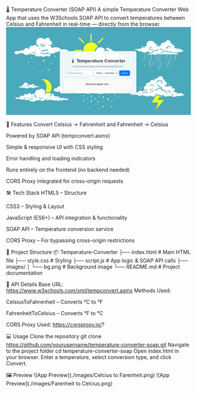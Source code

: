 🌡 Temperature Converter (SOAP API)
A simple Temperature Converter Web App that uses the W3Schools SOAP API to convert temperatures between Celsius and Fahrenheit in real-time — directly from the browser.
![App Preview](./images/AppPreview.png)

🚀 Features
Convert Celsius → Fahrenheit and Fahrenheit → Celsius

Powered by SOAP API (tempconvert.asmx)

Simple & responsive UI with CSS styling

Error handling and loading indicators

Runs entirely on the frontend (no backend needed)

CORS Proxy integrated for cross-origin requests

🛠️ Tech Stack
HTML5 – Structure

CSS3 – Styling & Layout

JavaScript (ES6+) – API integration & functionality

SOAP API – Temperature conversion service

CORS Proxy – For bypassing cross-origin restrictions

📂 Project Structure
📦 Temperature-Converter
├── index.html       # Main HTML file
├── style.css        # Styling
├── script.js        # App logic & SOAP API calls
├── images/
│   └── bg.png       # Background image
└── README.md        # Project documentation

🔗 API Details
Base URL:
https://www.w3schools.com/xml/tempconvert.asmx
Methods Used:

CelsiusToFahrenheit – Converts °C to °F

FahrenheitToCelsius – Converts °F to °C

CORS Proxy Used:
https://corsproxy.io/?

💻 Usage
Clone the repository
git clone https://github.com/yourusername/temperature-converter-soap.git
Navigate to the project folder
cd temperature-converter-soap
Open index.html in your browser.
Enter a temperature, select conversion type, and click Convert.

🖼 Preview
![App Preview](./images/Celcius to Farenheit.png)
![App Preview](./images/Farenheit to Celcius.png)


